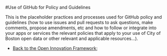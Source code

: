 #Use of GitHub for Policy and Guidelines

This is the placeholder practices and processes used for GitHub policy and guidelines (how to use issues and pull requests to ask questions, make comments, propose amendments, etc and how to follow or integrate into your apps or services the relevant policies that apply to your use of City of Boston open data or other relevant and applicable resources...).

 - [Back to the Open Innovation Framework](OpenInnovationFramework.md);
